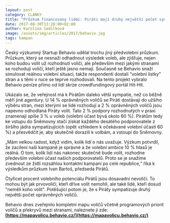 ```yaml
---
layout: post
category: CLANKY
title: "Průzkum financovaný lidmi: Piráti mají druhý největší počet sympatizantů ze všech stran"
date: 2017-08-30T13:28:00+02:00
author: Karolína Sadílková
image: /assets/img/articles/2017/behavio.jpg
tags: kampan
---
```


Český výzkumný Startup Behavio udělal trochu jiný předvolební průzkum. Průzkum, který se nesnaží odhadnout výsledek voleb, ale zjišťuje, nejen koho budou volit už rozhodnutí voliči, ale především mezi jakými stranami se rozhodují voliči, kteří ještě jasno nemají. Současně se Behavio snaží simulovat reálnou volební situaci, takže respondenti dostali "volební lístky" stran a s těmi v ruce se teprve rozhodovali. Na tento projekt vybralo Behavio peníze přímo od lidí skrze crowdfundingový portál Hit-Hit. 

Ukázalo se, že veřejnost má k Pirátům daleko větší sympatie, než co běžně měří jiné agentury. U 14 % oprávněných voličů se Piráti dostávají do užšího výběru stran, mezi kterými se lidé rozhodují a 2 % oprávněných voličů jsou napevno odhodlaná Piráty volit. Tato 2 % podpory rozhodnutých v praxi znamenají spíše 3 % u voleb (volební účast bývá okolo 60 %). Pirátům tedy ke vstupu do Sněmovny stačí získat každého desátého podporovatele z širšího jádra sympatizujících (opět vzhledem k očekávané volební účasti 60 %) a přesvědčit je, aby skutečně dorazili k volbám, a vstoupí do Sněmovny. 

„Mám velkou radost, když vidím, kolik lidí o nás uvažuje. Výzkum potvrdil, že zacílení naší kampaně je správné a že volební ambice 10 % hlasů je reálná. O tom, kolik lidí nás nakonec skutečně bude volit, rozhodne především volební účast našich podporovatelů. Proto se je snažíme zvednout ze židlí rozsáhlou kontaktní kampaní po celé republice,“ říká k výsledkům průzkum Ivan Bartoš, předseda Pirátů.

Čtyřicet procent volebního potenciálu Pirátů jsou dosavadní nevoliči. To mohou být jak prvovoliči, kteří dříve volit nemohli, ale také lidé, kteří dosud "neměli koho volit". Potěšující potom je, že s Piráty sympatizuje druhý největší počet oprávněných voličů. 

Behavio dnes zveřejnilo kompletní mapu voličů včetně programových priorit voličů a překryvů mezi stranami, naleznete ji zde: **[https://mapavolicu.behavio.cz/](https://mapavolicu.behavio.cz/)**

